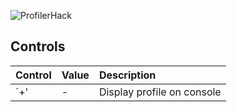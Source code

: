 ![ProfilerHack](https://raw.githubusercontent.com/lartman/Profiler/master/ciQ2Qm8sV6A.jpg)
## Controls
| Control | Value | Description|
|:--------|:------|:-----------|
|   `+'   | -     |Display profile on console|

            
